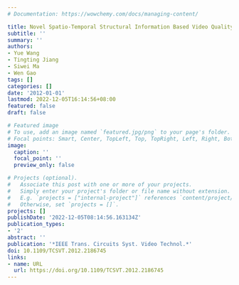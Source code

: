 ```yaml
---
# Documentation: https://wowchemy.com/docs/managing-content/

title: Novel Spatio-Temporal Structural Information Based Video Quality Metric
subtitle: ''
summary: ''
authors:
- Yue Wang
- Tingting Jiang
- Siwei Ma
- Wen Gao
tags: []
categories: []
date: '2012-01-01'
lastmod: 2022-12-05T16:14:56+08:00
featured: false
draft: false

# Featured image
# To use, add an image named `featured.jpg/png` to your page's folder.
# Focal points: Smart, Center, TopLeft, Top, TopRight, Left, Right, BottomLeft, Bottom, BottomRight.
image:
  caption: ''
  focal_point: ''
  preview_only: false

# Projects (optional).
#   Associate this post with one or more of your projects.
#   Simply enter your project's folder or file name without extension.
#   E.g. `projects = ["internal-project"]` references `content/project/deep-learning/index.md`.
#   Otherwise, set `projects = []`.
projects: []
publishDate: '2022-12-05T08:14:56.163134Z'
publication_types:
- '2'
abstract: ''
publication: '*IEEE Trans. Circuits Syst. Video Technol.*'
doi: 10.1109/TCSVT.2012.2186745
links:
- name: URL
  url: https://doi.org/10.1109/TCSVT.2012.2186745
---
```

